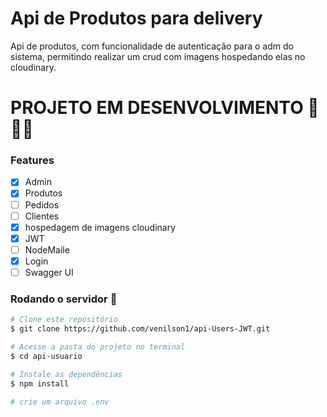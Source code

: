 # Api de Produtos para delivery

Api de produtos, com funcionalidade de autenticação para o adm do sistema, permitindo realizar um crud com imagens hospedando elas no cloudinary.

# PROJETO EM DESENVOLVIMENTO 🚧🚧🚧

### Features

- [x] Admin
- [x] Produtos
- [ ] Pedidos
- [ ] Clientes
- [x] hospedagem de imagens cloudinary
- [x] JWT
- [ ] NodeMaile
- [x] Login
- [ ] Swagger UI

### Rodando o servidor 🚀

```bash
# Clone este repositório
$ git clone https://github.com/venilson1/api-Users-JWT.git

# Acesse a pasta do projeto no terminal
$ cd api-usuario

# Instale as dependências
$ npm install

# crie um arquivo .env
```

